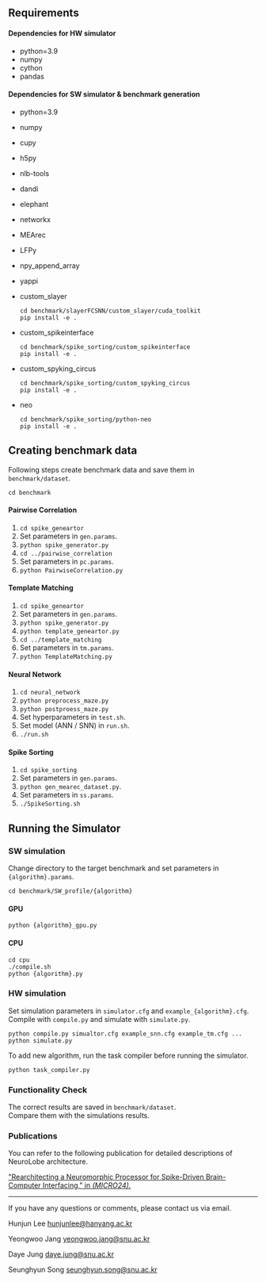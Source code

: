 ## Requirements

#### Dependencies for HW simulator

- python=3.9  
- numpy  
- cython  
- pandas  



#### Dependencies for SW simulator & benchmark generation

- python=3.9  
- numpy  
- cupy  
- h5py  
- nlb-tools  
- dandi  
- elephant  
- networkx  
- MEArec  
- LFPy
- npy_append_array  
- yappi
- custom_slayer  

    ```
    cd benchmark/slayerFCSNN/custom_slayer/cuda_toolkit  
    pip install -e .  
    ```  
  
- custom_spikeinterface  

    ```
    cd benchmark/spike_sorting/custom_spikeinterface  
    pip install -e .  
    ```  
  
- custom_spyking_circus  

    ```
    cd benchmark/spike_sorting/custom_spyking_circus  
    pip install -e .  
    ```  
  
- neo  

    ```
    cd benchmark/spike_sorting/python-neo  
    pip install -e .  
    ```  
  

##
## Creating benchmark data

Following steps create benchmark data and save them in  `benchmark/dataset`.

  
```
cd benchmark
```

  
#### Pairwise Correlation  
1. `cd spike_geneartor`  
2. Set parameters in `gen.params`.  
3. `python spike_generator.py`  
4. `cd ../pairwise_correlation`  
3. Set parameters in  `pc.params`.  
4. `python PairwiseCorrelation.py`  

  
#### Template Matching  
1. `cd spike_geneartor`  
2. Set parameters in `gen.params`.  
3. `python spike_generator.py`  
4. `python template_geneartor.py`  
5. `cd ../template_matching`  
6. Set parameters in `tm.params`.  
7. `python TemplateMatching.py`  

  
#### Neural Network  
1. `cd neural_network`    
3. `python preprocess_maze.py`  
4. `python postproess_maze.py`  
5. Set hyperparameters in `test.sh`.  
6. Set model (ANN / SNN) in `run.sh`.  
6. `./run.sh`  

  
#### Spike Sorting  
1. `cd spike_sorting`  
2. Set parameters in `gen.params`.  
3. `python gen_mearec_dataset.py`.  
4. Set parameters in `ss.params`.  
5. `./SpikeSorting.sh`  

##
## Running the Simulator

### SW simulation
Change directory to the target benchmark and set parameters in `{algorithm}.params`.  
```
cd benchmark/SW_profile/{algorithm}
```

#### GPU  
```
python {algorithm}_gpu.py
```
  
#### CPU
```
cd cpu  
./compile.sh  
python {algorithm}.py
```

  

### HW simulation

Set simulation parameters in `simulator.cfg` and `example_{algorithm}.cfg`.  
Compile with `compile.py` and simulate with `simulate.py`.
```
python compile.py simualtor.cfg example_snn.cfg example_tm.cfg ...  
python simulate.py
```
  
To add new algorithm, run the task compiler before running the simulator.
```
python task_compiler.py
```
  
  
### Functionality Check

The correct results are saved in `benchmark/dataset`.  
Compare them with the simulations results.

### Publications

You can refer to the following publication for detailed descriptions of NeuroLobe architecture.

["Rearchitecting a Neuromorphic Processor for Spike-Driven Brain-Computer Interfacing," in *(MICRO24).*](https://ieeexplore.ieee.org/document/10764483)

------------------------------------------------------

If you have any questions or comments, please contact us via email.

Hunjun Lee <hunjunlee@hanyang.ac.kr>

Yeongwoo Jang <yeongwoo.jang@snu.ac.kr>

Daye Jung <daye.jung@snu.ac.kr>

Seunghyun Song <seunghyun.song@snu.ac.kr>
